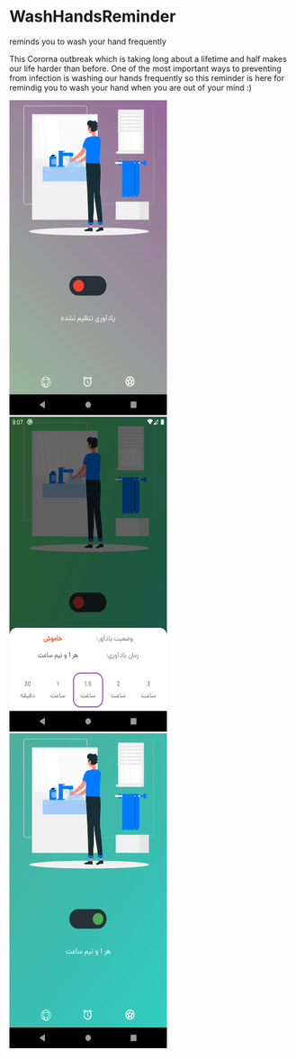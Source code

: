 # WashHandsReminder
reminds you to wash your hand frequently
 
 This Cororna outbreak which is taking long about a lifetime and half makes our life harder than before.
 One of the most important ways to preventing from infection is washing our hands frequently so this reminder  is
 here for remindig you to wash your hand when you are out of your mind :)
 
 <p float="left">
 <img src="images/Screenshot_1591112234.png" width="280" height="560">
 <img src="images/Screenshot_1591112254.png" width="280" height="560">
 <img src="images/Screenshot_1591112282.png" width="280" height="560">
</p>

